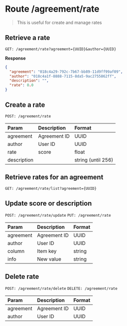 # Route /agreement/rate

> This is useful for create and manage rates

## Retrieve a rate

`GET: /agreement/rate?agreement={UUID}&author={UUID}`

**Response**

```json
{
  "agreement": "018c4a29-792c-7b67-bb89-11d9ff99af09",
  "author": "018c4a1f-8888-7115-8da5-9ac2755862ff",
  "description": "",
  "rate": 0.0
}
```

## Create a rate

`POST: /agreement/rate`

| Param       | Description  | Format             |
| :---------- | :----------- | :----------------- |
| agreement   | Agreement ID | UUID               |
| author      | User ID      | UUID               |
| rate        | score        | float              |
| description |              | string (until 256) |

## Retrieve rates for an agreement

`GET: /agreement/rate/list?agreement={UUID}`

## Update score or description

`POST: /agreement/rate/update`
`PUT: /agreement/rate`

| Param     | Description  | Format |
| :-------- | :----------- | :----- |
| agreement | Agreement ID | UUID   |
| author    | User ID      | UUID   |
| column    | Item key     | string |
| info      | New value    | string |

## Delete rate

`POST: /agreement/rate/delete`
`DELETE: /agreement/rate`

| Param     | Description  | Format |
| :-------- | :----------- | :----- |
| agreement | Agreement ID | UUID   |
| author    | User ID      | UUID   |
